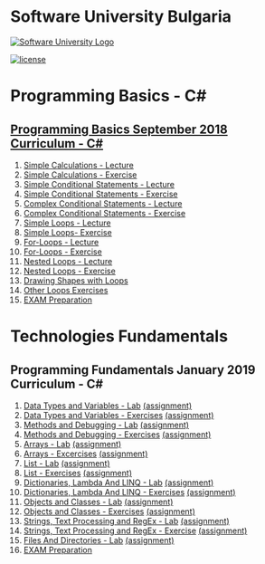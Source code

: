 # Software University Bulgaria

[![Software University Logo](http://tiny.cc/oj8n4y)](https://softuni.bg)

[![license](https://goo.gl/YJtYFV)](https://goo.gl/3hbwmB)

# Programming Basics - C#
## [Programming Basics September 2018 Curriculum - C#](https://softuni.bg/trainings/2073/programming-basics-with-csharp-september-2018#lesson-9183)
1. [Simple Calculations - Lecture](http://tiny.cc/2m7n4y)
2. [Simple Calculations - Exercise](http://tiny.cc/dr7n4y)
3. [Simple Conditional Statements - Lecture](http://tiny.cc/m07n4y)
4. [Simple Conditional Statements - Exercise](http://tiny.cc/a17n4y)
5. [Complex Conditional Statements - Lecture](http://tiny.cc/j97n4y)
6. [Complex Conditional Statements - Exercise](http://tiny.cc/m97n4y)
7. [Simple Loops - Lecture](http://tiny.cc/zl8n4y)
8. [Simple Loops- Exercise](http://tiny.cc/rm8n4y)
9. [For-Loops - Lecture](http://tiny.cc/2p8n4y)
10. [For-Loops - Exercise](http://tiny.cc/mq8n4y)
11. [Nested Loops - Lecture](http://tiny.cc/rs8n4y)
12. [Nested Loops - Exercise](http://tiny.cc/qt8n4y)
13. [Drawing Shapes with Loops](http://tiny.cc/nx8n4y)
14. [Other Loops Exercises](http://tiny.cc/7y8n4y)
15. [EXAM Preparation](http://tiny.cc/328n4y)

# Technologies Fundamentals
## Programming Fundamentals January 2019 Curriculum - C# 
1. [Data Types and Variables - Lab]() [(assignment)]()
2. [Data Types and Variables - Exercises]() [(assignment)]()
3. [Methods and Debugging - Lab]() [(assignment)]()
4. [Methods and Debugging - Exercises]() [(assignment)]()
5. [Arrays - Lab]() [(assignment)]()
6. [Arrays - Excercises]() [(assignment)]()
7. [List - Lab]() [(assignment)]()
8. [List - Exercises]() [(assignment)]()
9. [Dictionaries, Lambda And LINQ - Lab]() [(assignment)]()
10. [Dictionaries, Lambda And LINQ - Exercises]() [(assignment)]()
11. [Objects and Classes - Lab]() [(assignment)]()
12. [Objects and Classes - Exercises]() [(assignment)]()
13. [Strings, Text Processing and RegEx - Lab]() [(assignment)]()
14. [Strings, Text Processing and RegEx - Exercise]() [(assignment)]()
15. [Files And Directories - Lab]() [(assignment)]()
16. [EXAM Preparation](https://goo.gl/z878ht)

